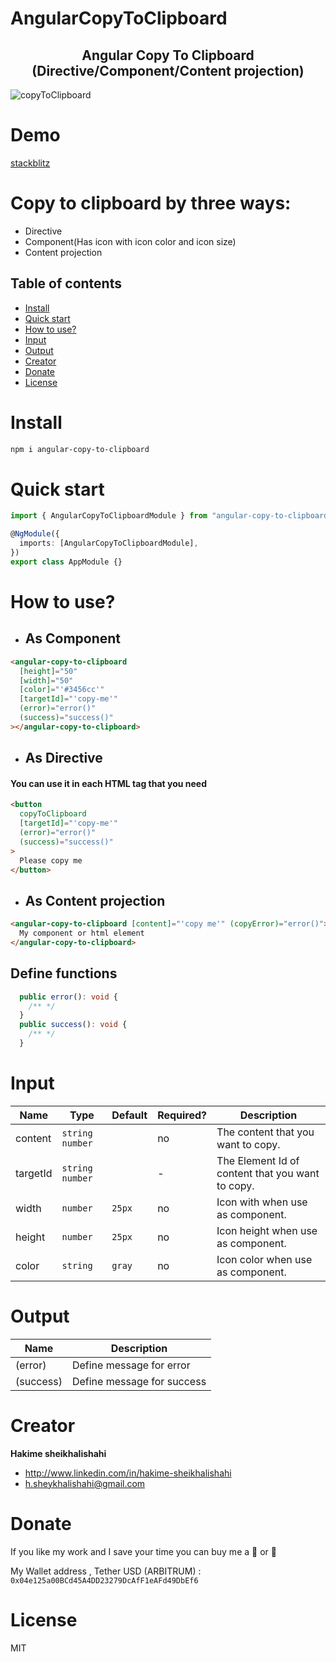# AngularCopyToClipboard

<h2 align="center">Angular Copy To Clipboard (Directive/Component/Content projection)</h2>
 
 ![copyToClipboard](https://user-images.githubusercontent.com/51107856/162959789-21243f3c-e5ad-4bad-abf6-9fe602653c44222.png?raw=true "Angular Copy To Clipboard")
# Demo

<a href='https://stackblitz.com/edit/angular-zavrzb?file=src%2Fapp%2Fapp.component.ts,src%2Fapp%2Fapp.component.html'>
stackblitz
</a>

# Copy to clipboard by three ways:

- Directive
- Component(Has icon with icon color and icon size)
- Content projection

## Table of contents

- [Install](#install)
- [Quick start](#quick-start)
- [How to use?](#how-to-use)
- [Input](#input)
- [Output](#output)
- [Creator](#creator)
- [Donate](#donate)
- [License](#license)

# Install

```bash
npm i angular-copy-to-clipboard
```

# Quick start

```typescript
import { AngularCopyToClipboardModule } from "angular-copy-to-clipboard";

@NgModule({
  imports: [AngularCopyToClipboardModule],
})
export class AppModule {}
```

# How to use?

- ## As Component

```html
<angular-copy-to-clipboard
  [height]="50"
  [width]="50"
  [color]="'#3456cc'"
  [targetId]="'copy-me'"
  (error)="error()"
  (success)="success()"
></angular-copy-to-clipboard>
```

- ## As Directive

#### You can use it in each HTML tag that you need

```html
<button
  copyToClipboard
  [targetId]="'copy-me'"
  (error)="error()"
  (success)="success()"
>
  Please copy me
</button>
```

- ## As Content projection

```html
<angular-copy-to-clipboard [content]="'copy me'" (copyError)="error()">
  My component or html element
</angular-copy-to-clipboard>
```

## Define functions

```typescript
  public error(): void {
    /** */
  }
  public success(): void {
    /** */
  }
```

# Input

| Name     | Type              | Default | Required? | Description                                      |
| -------- | ----------------- | ------- | --------- | ------------------------------------------------ |
| content  | `string` `number` |         | no        | The content that you want to copy.               |
| targetId | `string` `number` |         | -         | The Element Id of content that you want to copy. |
| width    | `number`          | `25px`  | no        | Icon with when use as component.                 |
| height   | `number`          | `25px`  | no        | Icon height when use as component.               |
| color    | `string`          | `gray`  | no        | Icon color when use as component.               |

# Output

| Name      | Description                |
| --------- | -------------------------- |
| (error)   | Define message for error   |
| (success) | Define message for success |

# Creator

**Hakime sheikhalishahi**

- http://www.linkedin.com/in/hakime-sheikhalishahi
- h.sheykhalishahi@gmail.com

# Donate

If you like my work and I save your time you can buy me a 🍺 or 🍕

My Wallet address , Tether USD (ARBITRUM) :
`0x04e125a00BCd45A4DD23279DcAfF1eAFd49DbEf6`

# License

MIT
